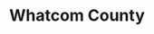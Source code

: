 ---
title: "Whatcom County"
hashtag: "whatcom-county"
borders:
  - Canada
  - Okanogan County
  - Pacific Ocean
  - San Juan County
  - Skagit County
cities:
  - Bellingham
county-seat:
  - Bellingham
subdivision-of:
  - Washington
tags:
  - county
  - Washington
---